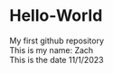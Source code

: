 # Hello-World
My first github repository <br />
This is my name: Zach <br />
This is the date 11/1/2023
